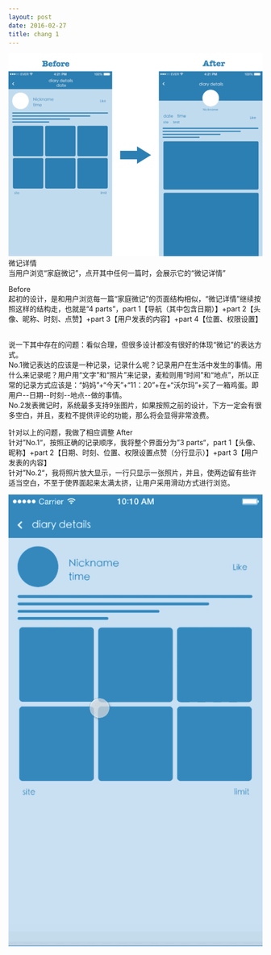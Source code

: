 ```yaml
---
layout: post
date: 2016-02-27
title: chang 1
---
```

![layout borken by border-boxing](/images/duibi.png)
微记详情
<br>当用户浏览“家庭微记”，点开其中任何一篇时，会展示它的“微记详情”

Before
<br>起初的设计，是和用户浏览每一篇“家庭微记”的页面结构相似，“微记详情”继续按照这样的结构走，也就是“4 parts”，part 1【导航（其中包含日期）】+part 2【头像、昵称、时刻、点赞】+part 3【用户发表的内容】+part 4【位置、权限设置】

<br>说一下其中存在的问题：看似合理，但很多设计都没有很好的体现“微记”的表达方式。
<br>No.1微记表达的应该是一种记录，记录什么呢？记录用户在生活中发生的事情。用什么来记录呢？用户用“文字”和“照片”来记录，麦粒则用“时间”和“地点”，所以正常的记录方式应该是：“妈妈”+“今天”+“11：20”+在+“沃尔玛”+买了一箱鸡蛋。即用户--日期--时刻--地点--做的事情。
<br>No.2发表微记时，系统最多支持9张图片，如果按照之前的设计，下方一定会有很多空白，并且，麦粒不提供评论的功能，那么将会显得非常浪费。

针对以上的问题，我做了相应调整
After
<br>针对”No.1“，按照正确的记录顺序，我将整个界面分为”3 parts“，part 1【头像、昵称】+part 2【日期、时刻、位置、权限设置点赞（分行显示）】+part 3【用户发表的内容】
<br>针对”No.2“，我将照片放大显示，一行只显示一张照片，并且，使两边留有些许适当空白，不至于使界面起来太满太挤，让用户采用滑动方式进行浏览。

![layout borken by border-boxing](/images/123.gif)

